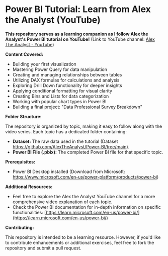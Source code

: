 # Power BI Tutorial: Learn from Alex the Analyst (YouTube)

**This repository serves as a learning companion as I follow Alex the Analyst's Power BI tutorial on YouTube!**  (Link to YouTube channel: [Alex The Analyst - YouTube](https://www.youtube.com/channel/UCtmYvLzeaUv-HW_2Lj8ULPw))

**Content Covered:**

* Building your first visualization
* Mastering Power Query for data manipulation
* Creating and managing relationships between tables
* Utilizing DAX formulas for calculations and analysis
* Exploring Drill Down functionality for deeper insights
* Applying conditional formatting for visual clarity
* Creating Bins and Lists for data categorization
* Working with popular chart types in Power BI
* Building a final project: "Data Professional Survey Breakdown"

**Folder Structure:**

The repository is organized by topic, making it easy to follow along with the video series. Each topic has a dedicated folder containing:

* **Dataset:** The raw data used in the tutorial (Dataset https://github.com/AlexTheAnalyst/Power-BI/tree/main).
* **Power BI File (.pbix):** The completed Power BI file for that specific topic.

**Prerequisites:**

* Power BI Desktop installed (Download from Microsoft: https://www.microsoft.com/en-us/power-platform/products/power-bi)

**Additional Resources:**

* Feel free to explore the Alex the Analyst YouTube channel for a more comprehensive video explanation of each topic.
* Check the Power BI documentation for in-depth information on specific functionalities: [https://learn.microsoft.com/en-us/power-bi/](https://learn.microsoft.com/en-us/power-bi/)

**Contributing:**

This repository is intended to be a learning resource. However, if you'd like to contribute enhancements or additional exercises, feel free to fork the repository and submit a pull request.
